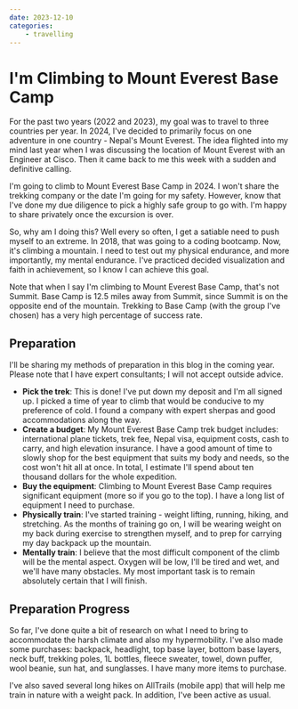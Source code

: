 ```yaml
---
date: 2023-12-10
categories: 
    - travelling
---
```


# I'm Climbing to Mount Everest Base Camp

For the past two years (2022 and 2023), my goal was to travel to three countries per year. In 2024, I've decided to primarily focus on one adventure in one country - Nepal's Mount Everest. The idea flighted into my mind last year when I was discussing the location of Mount Everest with an Engineer at Cisco. Then it came back to me this week with a sudden and definitive calling. 

I'm going to climb to Mount Everest Base Camp in 2024. I won't share the trekking company or the date I'm going for my safety. However, know that I've done my due diligence to pick a highly safe group to go with. I'm happy to share privately once the excursion is over. 

<!-- more -->

So, why am I doing this? Well every so often, I get a satiable need to push myself to an extreme. In 2018, that was going to a coding bootcamp. Now, it's climbing a mountain. I need to test out my physical endurance, and more importantly, my mental endurance. I've practiced decided visualization and faith in achievement, so I know I can achieve this goal. 

Note that when I say I'm climbing to Mount Everest Base Camp, that's not Summit. Base Camp is 12.5 miles away from Summit, since Summit is on the opposite end of the mountain. Trekking to Base Camp (with the group I've chosen) has a very high percentage of success rate. 

## Preparation

I'll be sharing my methods of preparation in this blog in the coming year. Please note that I have expert consultants; I will not accept outside advice. 

* **Pick the trek**: This is done! I've put down my deposit and I'm all signed up. I picked a time of year to climb that would be conducive to my preference of cold. I found a company with expert sherpas and good accommodations along the way. 
* **Create a budget**: My Mount Everest Base Camp trek budget includes: international plane tickets, trek fee, Nepal visa, equipment costs, cash to carry, and high elevation insurance. I have a good amount of time to slowly shop for the best equipment that suits my body and needs, so the cost won't hit all at once. In total, I estimate I'll spend about ten thousand dollars for the whole expedition.
* **Buy the equipment**: Climbing to Mount Everest Base Camp requires significant equipment (more so if you go to the top). I have a long list of equipment I need to purchase. 
* **Physically train**: I've started training - weight lifting, running, hiking, and stretching. As the months of training go on, I will be wearing weight on my back during exercise to strengthen myself, and to prep for carrying my day backpack up the mountain. 
* **Mentally train**: I believe that the most difficult component of the climb will be the mental aspect. Oxygen will be low, I'll be tired and wet, and we'll have many obstacles. My most important task is to remain absolutely certain that I will finish. 

## Preparation Progress

So far, I've done quite a bit of research on what I need to bring to accommodate the harsh climate and also my hypermobility. I've also made some purchases: backpack, headlight, top base layer, bottom base layers, neck buff, trekking poles, 1L bottles, fleece sweater, towel, down puffer, wool beanie, sun hat, and sunglasses. I have many more items to purchase. 

I've also saved several long hikes on AllTrails (mobile app) that will help me train in nature with a weight pack. In addition, I've been active as usual. 


